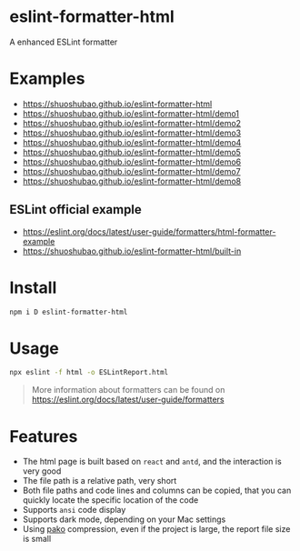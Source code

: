 # eslint-formatter-html

A enhanced ESLint formatter

# Examples

- https://shuoshubao.github.io/eslint-formatter-html
- https://shuoshubao.github.io/eslint-formatter-html/demo1
- https://shuoshubao.github.io/eslint-formatter-html/demo2
- https://shuoshubao.github.io/eslint-formatter-html/demo3
- https://shuoshubao.github.io/eslint-formatter-html/demo4
- https://shuoshubao.github.io/eslint-formatter-html/demo5
- https://shuoshubao.github.io/eslint-formatter-html/demo6
- https://shuoshubao.github.io/eslint-formatter-html/demo7
- https://shuoshubao.github.io/eslint-formatter-html/demo8

## ESLint official example

- https://eslint.org/docs/latest/user-guide/formatters/html-formatter-example
- https://shuoshubao.github.io/eslint-formatter-html/built-in

# Install

```sh
npm i D eslint-formatter-html
```

# Usage

```sh
npx eslint -f html -o ESLintReport.html
```

> More information about formatters can be found on https://eslint.org/docs/latest/user-guide/formatters

# Features

- The html page is built based on `react` and `antd`, and the interaction is very good
- The file path is a relative path, very short
- Both file paths and code lines and columns can be copied, that you can quickly locate the specific location of the code
- Supports `ansi` code display
- Supports dark mode, depending on your Mac settings
- Using [pako](https://www.npmjs.com/package/pako) compression, even if the project is large, the report file size is small
